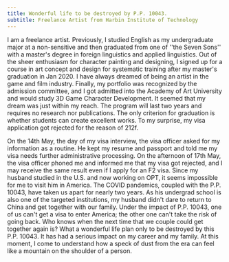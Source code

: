 ```yaml
---
title: Wonderful life to be destroyed by P.P. 10043.
subtitle: Freelance Artist from Harbin Institute of Technology
---
```

I am a freelance artist. 
Previously, I studied English as my undergraduate major at a non-sensitive and then graduated from one of ''the Seven Sons'' with a master's degree in foreign linguistics and applied linguistics. 
Out of the sheer enthusiasm for character painting and designing, I signed up for a course in art concept and design for systematic training after my master's graduation in Jan 2020. 
I have always dreamed of being an artist in the game and film industry. 
Finally, my portfolio was recognized by the admission committee, and I got admitted into the Academy of Art University and would study 3D Game Character Development. 
It seemed that my dream was just within my reach. 
The program will last two years and requires no research nor publications. 
The only criterion for graduation is whether students can create excellent works. 
To my surprise, my visa application got rejected for the reason of 212f.

On the 14th May, the day of my visa interview, the visa officer asked for my information as a routine. 
He kept my resume and passport and told me my visa needs further administrative processing. 
On the afternoon of 17th May, the visa officer phoned me and informed me that my visa got rejected, and I may receive the same result even if I apply for an F2 visa. 
Since my husband studied in the U.S. and now working on OPT, it seems impossible for me to visit him in America. 
The COVID pandemics, coupled with the P.P. 10043, have taken us apart for nearly two years. 
As his undergrad school is also one of the targeted institutions, my husband didn't dare to return to China and get together with our family. 
Under the impact of P.P. 10043, one of us can't get a visa to enter America; the other one can't take the risk of going back. 
Who knows when the next time that we couple could get together again is? 
What a wonderful life plan only to be destroyed by this P.P. 10043. 
It has had a serious impact on my career and my family. 
At this moment, I come to understand how a speck of dust from the era can feel like a mountain on the shoulder of a person.
